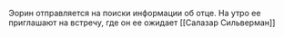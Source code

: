 
Эорин отправляется на поиски информации об отце. На утро ее приглашают на встречу, где он ее ожидает [[Салазар Сильверман]]

